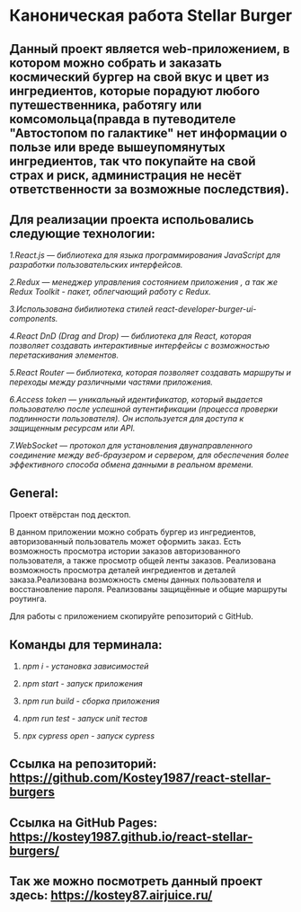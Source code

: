 # Каноническая работа Stellar Burger

## Данный проект является web-приложением, в котором можно собрать и заказать космический бургер на свой вкус и цвет из ингредиентов, которые порадуют любого путешественника, работягу или комсомольца(правда в путеводителе "Автостопом по галактике" нет информации о пользе или вреде вышеупомянутых ингредиентов, так что покупайте на свой страх и риск, администрация не несёт ответственности за возможные последствия).

## Для реализации проекта испольовались следующие технологии:

_1.React.js — библиотека для языка программирования JavaScript для разработки пользовательских интерфейсов._

_2.Redux — менеджер управления состоянием приложения , а так же Redux Toolkit - пакет, облегчающий работу с Redux._

_3.Использована бибилиотека стилей react-developer-burger-ui-components._

_4.React DnD (Drag and Drop) — библиотека для React, которая позволяет создавать интерактивные интерфейсы с возможностью перетаскивания элементов._

_5.React Router — библиотека, которая позволяет создавать маршруты и переходы между различными частями приложения._

_6.Access token — уникальный идентификатор, который выдается пользователю после успешной аутентификации (процесса проверки подлинности пользователя). Он используется для доступа к защищенным ресурсам или API._

_7.WebSocket — протокол для установления двунаправленного соединение между веб-браузером и сервером, для обеспечения более эффективного способа обмена данными в реальном времени._

## General:

Проект отвёрстан под десктоп.

В данном приложении можно собрать бургер из ингредиентов, авторизованный пользователь может оформить заказ. Есть возможность просмотра истории заказов авторизованного пользователя, а также просмотр общей ленты заказов. Реализована возможность просмотра деталей ингредиентов и деталей заказа.Реализована возможность смены данных пользователя и восстановление пароля. Реализованы защищённые и общие маршруты роутинга.

Для работы с приложением скопируйте репозиторий с GitHub.

## Команды для терминала:

1. _npm i - установка зависимостей_

2. _npm start - запуск приложения_

3. _npm run build - сборка приложения_

4. _npm run test - запуск unit тестов_

5. _npx cypress open - запуск cypress_

## Ссылка на репозиторий: https://github.com/Kostey1987/react-stellar-burgers

## Ссылка на GitHub Pages: https://kostey1987.github.io/react-stellar-burgers/

## Так же можно посмотреть данный проект здесь: https://kostey87.airjuice.ru/
